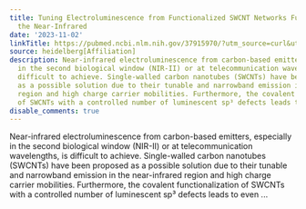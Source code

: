 ```yaml
---
title: Tuning Electroluminescence from Functionalized SWCNT Networks Further into
  the Near-Infrared
date: '2023-11-02'
linkTitle: https://pubmed.ncbi.nlm.nih.gov/37915970/?utm_source=curl&utm_medium=rss&utm_campaign=pubmed-2&utm_content=1FakS-2QOkCT8HsMOQP1bCRQ4YzyumYOmxmF0moLsQ3dFB1E9V&fc=20220326224207&ff=20231102180753&v=2.17.9.post6+86293ac
source: heidelberg[Affiliation]
description: Near-infrared electroluminescence from carbon-based emitters, especially
  in the second biological window (NIR-II) or at telecommunication wavelengths, is
  difficult to achieve. Single-walled carbon nanotubes (SWCNTs) have been proposed
  as a possible solution due to their tunable and narrowband emission in the near-infrared
  region and high charge carrier mobilities. Furthermore, the covalent functionalization
  of SWCNTs with a controlled number of luminescent sp³ defects leads to even ...
disable_comments: true
---
```

Near-infrared electroluminescence from carbon-based emitters, especially in the second biological window (NIR-II) or at telecommunication wavelengths, is difficult to achieve. Single-walled carbon nanotubes (SWCNTs) have been proposed as a possible solution due to their tunable and narrowband emission in the near-infrared region and high charge carrier mobilities. Furthermore, the covalent functionalization of SWCNTs with a controlled number of luminescent sp³ defects leads to even ...